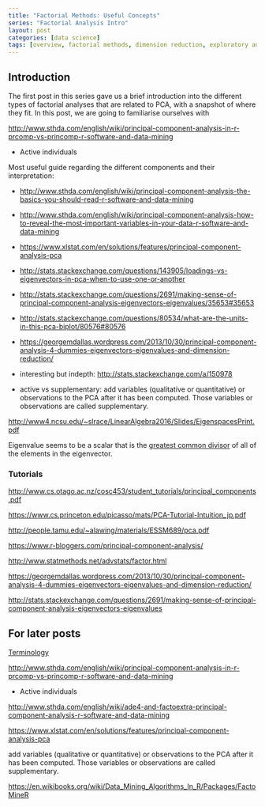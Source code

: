 ```yaml
---
title: "Factorial Methods: Useful Concepts"
series: "Factorial Analysis Intro"
layout: post
categories: [data science]
tags: [overview, factorial methods, dimension reduction, exploratory analysis, unsupervised learning, PCA, MCA FAMD, MFA]
---
```


## Introduction

The first post in this series gave us a brief introduction into the different types of factorial analyses that are related to PCA, with a snapshot of where they fit. In this post, we are going to familiarise ourselves with 




http://www.sthda.com/english/wiki/principal-component-analysis-in-r-prcomp-vs-princomp-r-software-and-data-mining
* Active individuals



Most useful guide regarding the different components and their interpretation: 

* http://www.sthda.com/english/wiki/principal-component-analysis-the-basics-you-should-read-r-software-and-data-mining
* http://www.sthda.com/english/wiki/principal-component-analysis-how-to-reveal-the-most-important-variables-in-your-data-r-software-and-data-mining
* https://www.xlstat.com/en/solutions/features/principal-component-analysis-pca 

* http://stats.stackexchange.com/questions/143905/loadings-vs-eigenvectors-in-pca-when-to-use-one-or-another
* http://stats.stackexchange.com/questions/2691/making-sense-of-principal-component-analysis-eigenvectors-eigenvalues/35653#35653
* http://stats.stackexchange.com/questions/80534/what-are-the-units-in-this-pca-biplot/80576#80576

* https://georgemdallas.wordpress.com/2013/10/30/principal-component-analysis-4-dummies-eigenvectors-eigenvalues-and-dimension-reduction/
* interesting but indepth: http://stats.stackexchange.com/a/150978

* active vs supplementary: 
add variables (qualitative or quantitative) or observations to the PCA after it has been computed. Those variables or observations are called supplementary. 


http://www4.ncsu.edu/~slrace/LinearAlgebra2016/Slides/EigenspacesPrint.pdf


Eigenvalue seems to be a scalar that is the [greatest common divisor](https://en.wikipedia.org/wiki/Greatest_common_divisor) of all of the elements in the eigenvector.

### Tutorials

http://www.cs.otago.ac.nz/cosc453/student_tutorials/principal_components.pdf

https://www.cs.princeton.edu/picasso/mats/PCA-Tutorial-Intuition_jp.pdf

http://people.tamu.edu/~alawing/materials/ESSM689/pca.pdf

https://www.r-bloggers.com/principal-component-analysis/

http://www.statmethods.net/advstats/factor.html

https://georgemdallas.wordpress.com/2013/10/30/principal-component-analysis-4-dummies-eigenvectors-eigenvalues-and-dimension-reduction/ 

http://stats.stackexchange.com/questions/2691/making-sense-of-principal-component-analysis-eigenvectors-eigenvalues


## For later posts

[Terminology](https://en.wikipedia.org/wiki/Factor_analysis#Terminology)

http://www.sthda.com/english/wiki/principal-component-analysis-in-r-prcomp-vs-princomp-r-software-and-data-mining
* Active individuals

http://www.sthda.com/english/wiki/ade4-and-factoextra-principal-component-analysis-r-software-and-data-mining

https://www.xlstat.com/en/solutions/features/principal-component-analysis-pca

add variables (qualitative or quantitative) or observations to the PCA after it has been computed. Those variables or observations are called supplementary. 

https://en.wikibooks.org/wiki/Data_Mining_Algorithms_In_R/Packages/FactoMineR
